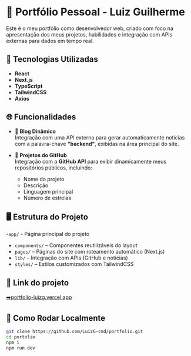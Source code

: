 # 💼 Portfólio Pessoal - Luiz Guilherme

Este é o meu portfólio como desenvolvedor web, criado com foco na apresentação dos meus projetos, habilidades e integração com APIs externas para dados em tempo real.

## 🚀 Tecnologias Utilizadas

- **React**
- **Next.js**
- **TypeScript**
- **TailwindCSS**
- **Axios**

## 🌐 Funcionalidades

- 🔎 **Blog Dinâmico**  
  Integração com uma API externa para gerar automaticamente notícias com a palavra-chave **"backend"**, exibidas na área principal do site.

- 🧠 **Projetos do GitHub**  
  Integração com a **GitHub API** para exibir dinamicamente meus repositórios públicos, incluindo:
  - Nome do projeto
  - Descrição
  - Linguagem principal
  - Número de estrelas

## 🖥️ Estrutura do Projeto

-`app/` - Página principal do projeto
- `components/` – Componentes reutilizáveis do layout
- `pages/` – Páginas do site com roteamento automático (Next.js)
- `lib/` – Integração com APIs (GitHub e notícias)
- `styles/` – Estilos customizados com TailwindCSS

## 🔗 Link do projeto

[➡️portfolio-luizg.vercel.app](https://portfolio-luizg.vercel.app/)

## 🔧 Como Rodar Localmente

```bash
git clone https://github.com/LuizG-cmd/portfolio.git
cd portolio
npm i
npm run dev
